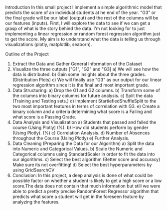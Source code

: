 Introduction
In this small project I implement a simple algorithmic model that predicts the score of an individual students at he end of the year. "G3" or the final grade will be our label (output) and the rest of the columns will be our features (inputs). First, I will explore the data to see if we can get a grasp of what is the story behind the data. I'm not looking for to just implementing a linear regression or random forest regression algorithm just to get the score. My aim is to understand what the data is telling us through visualizations (plotly, matplotlib, seaborn).

Outline of the Project
1) Extract the Data and Gather General Information of the Dataset
2) Visualize the three outputs ["G1", "G2" and "G3]
a) We will see how the data is distributed.
b) Gain some insights about the three grades. (Distribution Plots)
c) We will finally use "G3" as our output for our linear regression algorithm since it is the final and most important grade.
3) Data Structuring:
a) Drop the G1 and G2 columns.
b) Transform some of the columns into binary columns for future analysis.
c) Split the data (Training and Testing sets.)
d) Implement StartiefiedShuffleSplit to the two most important features in terms of correlation with G3.
e) Create a binary column and a criteria determining what score is a Failing and what score is a Passing Grade.
4) Data Analysis and Visualization
a) Students that passed and failed the course (Using Plotly) (%).
b) How did students perform by gender (Using Plotly). (%)
c) Correlation Analysis.
d) Number of Absences throughout the Course (Using Plotly)
e) Further Analysis.
5) Data Cleaning (Preparing the Data for our Algorithm)
a) Split the data into Numeric and Categorical Values.
b) Scale the Numeric and Categorical columns using StandardScaler in order to fit the data into our algorithms.
c) Select the best algorithm (Better score and accuracy) Make sure its not overfitting!
d) Select the best hyperparameters by using GridSearchCV
6) Conclusion: In this project, a deep analysis is done  of what could be possible factor on whether a student is likely to get a high score or a low score.The data does not contain that much information but still we were able to predict a pretty precise RandomForest Regressor algorithm that predicts what score a student will get in the foreseen feature by analyzing the features.
